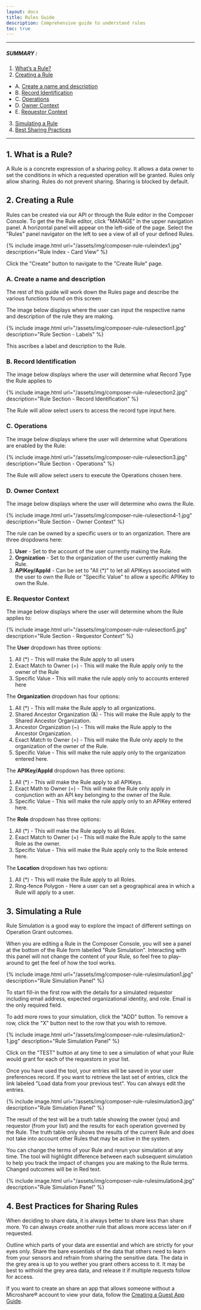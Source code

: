 ```yaml
---
layout: docs
title: Rules Guide
description: Comprehensive guide to understand rules
toc: true
---
```



---------------------------------------

##### SUMMARY : 

1. [What’s a Rule?](./#1-what-is-a-rule)
2. [Creating a Rule](./#2-creating-a-rule)
  - A. [Create a name and description](./#a-create-a-name-and-description)
  - B. [Record Identification](./#b-record-identification)
  - C. [Operations](./#c-operations)
  - D. [Owner Context](./#d-owner-context)
  - E. [Requestor Context](./#e-requestor-context)
3. [Simulating a Rule](./#3-simulating-a-rule)
4. [Best Sharing Practices](./#4-best-sharing-practices)

---------------------------------------

## 1. What is a Rule? 

A Rule is a concrete expression of a sharing policy. It allows a data owner to set the conditions in which a requested operation will be granted. Rules only allow sharing. Rules do not prevent sharing. Sharing is blocked by default.

## 2. Creating a Rule
Rules can be created via our API or through the Rule editor in the Composer Console. To get the the Rule editor, click "MANAGE" in the upper navigation panel. A horizontal panel will appear on the left-side of the page. Select the "Rules" panel navigator on the left to see a view of all of your defined Rules. 

{% include image.html url="/assets/img/composer-rule-ruleindex1.jpg" description="Rule Index - Card View" %}

Click the "Create" button to navigate to the "Create Rule" page. 

### A. Create a name and description

The rest of this guide will work down the Rules page and describe the various functions found on this screen

The image below displays where the user can input the respective name and description of the rule they are making.

{% include image.html url="/assets/img/composer-rule-rulesection1.jpg" description="Rule Section - Labels" %}

This ascribes a label and description to the Rule.

### B. Record Identification

The image below displays where the user will determine what Record Type the Rule applies to

{% include image.html url="/assets/img/composer-rule-rulesection2.jpg" description="Rule Section - Record Identification" %}

The Rule will allow select users to access the record type input here.

### C. Operations

The image below displays where the user will determine what Operations are enabled by the Rule:

{% include image.html url="/assets/img/composer-rule-rulesection3.jpg" description="Rule Section - Operations" %}

The Rule will allow select users to execute the Operations chosen here.

### D. Owner Context

The image below displays where the user will determine who owns the Rule.

{% include image.html url="/assets/img/composer-rule-rulesection4-1.jpg" description="Rule Section - Owner Context" %}

The rule can be owned by a specific users or to an organization. There are three dropdowns here:

1. **User** - Set to the account of the user currently making the Rule.
2. **Orgnization** - Set to the organization of the user currently making the Rule.
3. **APIKey/AppId** - Can be set to "All (*)" to let all APIKeys associated with the user to own the Rule or "Specific Value" to allow a specific APIKey to own the Rule.

### E. Requestor Context

The image below displays where the user will determine whom the Rule applies to:

{% include image.html url="/assets/img/composer-rule-rulesection5.jpg" description="Rule Section - Requestor Context" %}

The **User** dropdown has three options:

1. All (*) - This will make the Rule apply to all users
2. Exact Match to Owner (=) - This will make the Rule apply only to the owner of the Rule
3. Specific Value - This will make the rule apply only to accounts entered here

The **Organization** dropdown has four options:

1. All (*) - This will make the Rule apply to all organizations.
2. Shared Ancestor Organization (&) - This will make the Rule apply to the Shared Ancestor Organization.
3. Ancestor Organization (~) - This will make the Rule apply to the Ancestor Organization.
4. Exact Match to Owner (=) - This will make the Rule only apply to the organization of the owner of the Rule.
5. Specific Value - This will make the rule apply only to the organization entered here.

The **APIKey/AppId** dropdown has three options:

1. All (*) - This will make the Rule apply to all APIKeys.
2. Exact Math to Owner (=) - This will make the Rule only apply in conjunction with an API key belonging to the owner of the Rule.
3. Specific Value - This will make the rule apply only to an APIKey entered here.

The **Role** dropdown has three options:

1. All (*) - This will make the Rule apply to all Roles.
2. Exact Match to Owner (=) - This will make the Rule apply to the same Role as the owner.
3. Specific Value - This will make the Rule apply only to the Role entered here.

The **Location** dropdown has two options:

1. All (*) - This will make the Rule apply to all Roles.
2. Ring-fence Polygon - Here a user can set a geographical area in which a Rule will apply to a user.

## 3. Simulating a Rule

Rule Simulation is a good way to explore the impact of different settings on Operation Grant outcomes.

When you are editing a Rule in the Composer Console, you will see a panel at the bottom of the Rule form labelled "Rule Simulation". Interacting with this panel will not change the content of your Rule, so feel free to play-around to get the feel of how the tool works.

{% include image.html url="/assets/img/composer-rule-rulesimulation1.jpg" description="Rule Simulation Panel" %}

To start fill-in the first row with the details for a simulated requestor including email address, expected organizational identity, and role. Email is the only required field.

To add more rows to your simulation, click the "ADD" button. To remove a row, click the "X" button next to the row that you wish to remove.

{% include image.html url="/assets/img/composer-rule-rulesimulation2-1.jpg" description="Rule Simulation Panel" %}

Click on the "TEST" button at any time to see a simulation of what your Rule would grant for each of the requestors in your list.

Once you have used the tool, your entries will be saved in your user preferences record. If you want to retrieve the last set of entries, click the link labeled "Load data from your previous test". You can always edit the entries.

{% include image.html url="/assets/img/composer-rule-rulesimulation3.jpg" description="Rule Simulation Panel" %}

The result of the test will be a truth table showing the owner (you) and requestor (from your list) and the results for each operation governed by the Rule. The truth table only shows the results of the current Rule and does not take into account other Rules that may be active in the system.

You can change the terms of your Rule and rerun your simulation at any time. The tool will highlight difference between each subsequent simulation to help you track the impact of changes you are making to the Rule terms. Changed outcomes will be in Red text.

{% include image.html url="/assets/img/composer-rule-rulesimulation4.jpg" description="Rule Simulation Panel" %}

## 4. Best Practices for Sharing Rules

<!--Link to Creating a guest app-->
When deciding to share data, it is always better to share less than share more. Yo can always create another rule that allows more access later on if requested. 

Outline which parts of your data are essential and which are strictly for your eyes only. Share the bare essentials of the data that others need to learn from your sensors and refrain from sharing the sensitive data. The data in the grey area is up to you wether you grant others access to it. It may be best to withold the grey area data, and release it if multiple requests follow for access.

If you want to create an share an app that allows someone without a Microshare® account to view your data, follow the [Creating a Guest App Guide](/docs/2/technical/microshare-platform/creating-guest-app-guide/).
